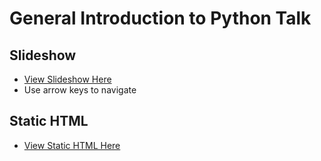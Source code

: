 # General Introduction to Python Talk

## Slideshow
* [View Slideshow Here](https://cdn.rawgit.com/Tooblippe/python_introduction/master/denel_python_introduction.slides.html#/)
* Use arrow keys to navigate

## Static HTML
* [View Static HTML Here](http://nbviewer.ipython.org/github/Tooblippe/python_introduction/blob/master/denel_python_introduction.ipynb)





